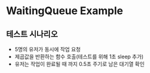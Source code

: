 # WaitingQueue Example
## 테스트 시나리오
- 5명의 유저가 동시에 작업 요청
- 제곱값을 반환하는 함수 호출(테스트를 위해 1초 sleep 추가)
- 유저는 작업이 완료될 때 까지 0.5초 주기로 남은 대기열 확인
